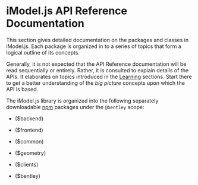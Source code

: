 # iModel.js API Reference Documentation

This section gives detailed documentation on the packages and classes in iModel.js. Each package is organized in to a series of topics that form a
logical outline of its concepts.

Generally, it is not expected that the API Reference documentation will be read sequentially or entirely. Rather, it
is consulted to explain details of the APIs. It elaborates on topics introduced in the [Learning](../learning/index.md) sections. Start there to get a
better understanding of the *big picture* concepts upon which the API is based.

The iModel.js library is organized into the following separately downloadable [npm](https://www.npmjs.com/) packages under the `@bentley` scope:

- ($backend)

- ($frontend)

- ($common)

- ($geometry)

- ($clients)

- ($bentley)
